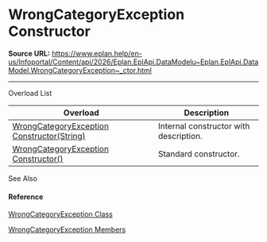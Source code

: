 # WrongCategoryException Constructor

**Source URL:** https://www.eplan.help/en-us/Infoportal/Content/api/2026/Eplan.EplApi.DataModelu~Eplan.EplApi.DataModel.WrongCategoryException~_ctor.html

---

Overload List

| Overload | Description |
| --- | --- |
| [WrongCategoryException Constructor(String)](Eplan.EplApi.DataModelu~Eplan.EplApi.DataModel.WrongCategoryException~_ctor(String).html) | Internal constructor with description. |
| [WrongCategoryException Constructor()](Eplan.EplApi.DataModelu~Eplan.EplApi.DataModel.WrongCategoryException~_ctor().html) | Standard constructor. |



See Also

#### Reference

[WrongCategoryException Class](Eplan.EplApi.DataModelu~Eplan.EplApi.DataModel.WrongCategoryException.html)
  
[WrongCategoryException Members](Eplan.EplApi.DataModelu~Eplan.EplApi.DataModel.WrongCategoryException_members.html)